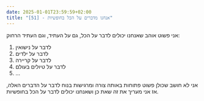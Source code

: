 ```yaml
---
date: 2025-01-01T23:59:59+02:00
title: "[51] - אנחנו מדברים על הכל בחופשיות"
---
```

אני פשוט אוהב שאנחנו יכולים לדבר על הכל, גם על העתיד, וגם העתיד הרחוק:
1. לדבר על נישואין
2. לדבר על ילדים
3. לדבר על קריירה
4. לדבר על טיולים בעולם
5. ...

אני לא חושב שכולן פשוט פתוחות באותה צורה ומרגישות בנוח לדבר על הדברים האלה, אז אני מעריך את זה שאת כן ושאנחנו יכולים לדבר על הכל בחופשיות.